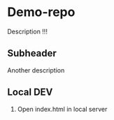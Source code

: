# Demo-repo

Description !!!

## Subheader

Another description

## Local DEV

1. Open index.html in local server